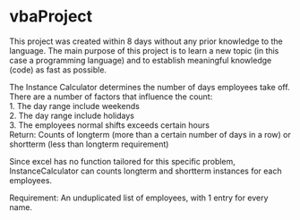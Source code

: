 # vbaProject
This project was created within 8 days without any prior knowledge to the language. The main purpose of this project is to learn a new topic (in this case a programming language) and to establish meaningful knowledge (code) as fast as possible.        
    
The Instance Calculator determines the number of days employees take off. There are a number of factors that influence the count:      
    1. The day range include weekends  
    2. The day range include holidays    
    3. The employees normal shifts exceeds certain hours  
Return: Counts of longterm (more than a certain number of days in a row) or shortterm (less than longterm requirement)  
    
Since excel has no function tailored for this specific problem, InstanceCalculator can counts longterm and shortterm instances for each employees.  
  
Requirement: An unduplicated list of employees, with 1 entry for every name.    
  
